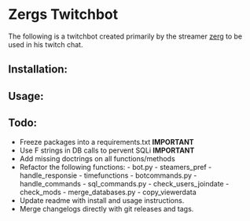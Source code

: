 # Zergs Twitchbot

The following is a twitchbot created primarily by the streamer [zerg](https://www.twitch.tv/zerg3rr) to be used in his twitch chat.

## Installation:

## Usage:

## Todo:

- Freeze packages into a requirements.txt **IMPORTANT**
- Use F strings in DB calls to pervent SQLi **IMPORTANT**
- Add missing doctrings on all functions/methods
- Refactor the following functions: - bot.py - steamers_pref - handle_responsie - timefunctions - botcommands.py - handle_commands - sql_commands.py - check_users_joindate - check_mods - merge_databases.py - copy_viewerdata
- Update readme with install and usage instructions.
- Merge changelogs directly with git releases and tags.
